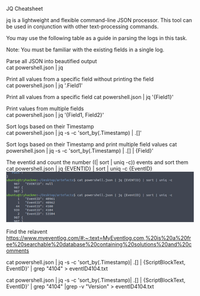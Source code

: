 JQ Cheatsheet

﻿jq is a lightweight and flexible command-line JSON processor. This tool can be used in conjunction with other text-processing commands. 

You may use the following table as a guide in parsing the logs in this task.

Note: You must be familiar with the existing fields in a single log.

Parse all JSON into beautified output	
cat powershell.json | jq 

Print all values from a specific field without printing the field	
cat powershell.json | jq '.Field1'

Print all values from a specific field
cat powershell.json | jq '{Field1}'

Print values from multiple fields	
cat powershell.json | jq '{Field1, Field2}'

Sort logs based on their Timestamp	
cat powershell.json | jq -s -c 'sort_by(.Timestamp) | .[]'

Sort logs based on their Timestamp and print multiple field values
cat powershell.json | jq -s -c 'sort_by(.Timestamp) | .[] | {Field}'

The eventid and count the number ((| sort | uniq -c)) events and sort them
cat powershell.json | jq {EVENTID} | sort | uniq -c
                        {EventID}
 ![alt text](Images/EventID.png)                     

Find the relavent 
 https://www.myeventlog.com/#:~:text=MyEventlog.com,%20is%20a%20free%20searchable%20database%20containing%20solutions%20and%20comments

 cat powershell.json | jq -s -c 'sort_by(.Timestamp)| .[] | {ScriptBlockText, EventID}' | grep "4104" > eventID4104.txt

 cat powershell.json | jq -s -c 'sort_by(.Timestamp)| .[] | {ScriptBlockText, EventID}' | grep "4104" |grep -v "Version"  > eventID4104.txt
